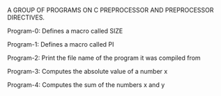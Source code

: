 A GROUP OF PROGRAMS ON C PREPROCESSOR AND PREPROCESSOR DIRECTIVES.

Program-0: Defines a macro called SIZE

Program-1: Defines a macro called PI

Program-2: Print the file name of the program it was compiled from

Program-3: Computes the absolute value of a number x

Program-4: Computes the sum of the numbers x and y
